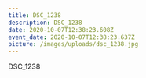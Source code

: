 ```yaml
---
title: DSC_1238
description: DSC_1238
date: 2020-10-07T12:38:23.608Z
event_date: 2020-10-07T12:38:23.637Z
picture: /images/uploads/dsc_1238.jpg
---
```

DSC_1238